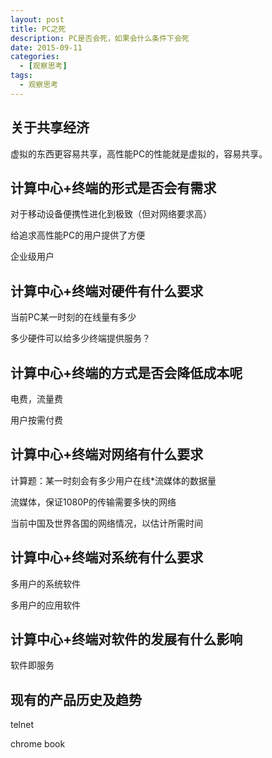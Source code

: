 ```yaml
---
layout: post
title: PC之死
description: PC是否会死，如果会什么条件下会死
date: 2015-09-11
categories: 
  - [观察思考]
tags:
  - 观察思考
---
```


##	关于共享经济
虚拟的东西更容易共享，高性能PC的性能就是虚拟的，容易共享。

##	计算中心+终端的形式是否会有需求
对于移动设备便携性进化到极致（但对网络要求高）

给追求高性能PC的用户提供了方便

企业级用户

##	计算中心+终端对硬件有什么要求
当前PC某一时刻的在线量有多少

多少硬件可以给多少终端提供服务？

##	计算中心+终端的方式是否会降低成本呢
电费，流量费

用户按需付费

##	计算中心+终端对网络有什么要求
计算题：某一时刻会有多少用户在线*流媒体的数据量

流媒体，保证1080P的传输需要多快的网络

当前中国及世界各国的网络情况，以估计所需时间

##	计算中心+终端对系统有什么要求

多用户的系统软件

多用户的应用软件

##	计算中心+终端对软件的发展有什么影响

软件即服务

##	现有的产品历史及趋势

telnet

chrome book

